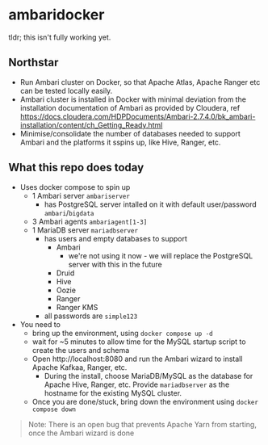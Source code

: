 # ambaridocker

tldr; this isn't fully working yet.

## Northstar
- Run Ambari cluster on Docker, so that Apache Atlas, Apache Ranger etc can be tested locally easily. 
- Ambari cluster is installed in Docker with minimal deviation from the installation documentation of Ambari as provided by Cloudera, ref https://docs.cloudera.com/HDPDocuments/Ambari-2.7.4.0/bk_ambari-installation/content/ch_Getting_Ready.html
- Minimise/consolidate the number of databases needed to support Ambari and the platforms it  sspins up, like Hive, Ranger, etc. 

## What this repo does today
- Uses docker compose to spin up
    - 1 Ambari server `ambariserver`
        - has PostgreSQL server intalled on it with default user/password `ambari`/`bigdata`
    - 3 Ambari agents `ambariagent[1-3]`
    - 1 MariaDB server `mariadbserver`
        - has users and empty databases to support
            - Ambari 
                - we're not using it now - we will replace the PostgreSQL server with this in the future
            -  Druid
            - Hive
            - Oozie
            - Ranger
            - Ranger KMS
        - all passwords are `simple123`
- You need to
    - bring up the environment, using `docker compose up -d`
    - wait for ~5 minutes to allow time for the MySQL startup script to create the users and schema
    - Open http://localhost:8080 and run the Ambari wizard to install Apache Kafkaa, Ranger, etc.
        -  During the install, choose MariaDB/MySQL as the database for Apache Hive, Ranger, etc. Provide `mariadbserver` as the hostname for the existing MySQL cluster.
    - Once you are done/stuck, bring down the environment using `docker compose down`

> Note: There is an open bug that prevents Apache Yarn from starting, once the Ambari wizard is done
